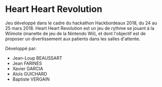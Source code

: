 # Heart Heart Revolution

Jeu développé dans le cadre du hackathon Hackbordeaux 2018, du 24 au 25 mars 2018.
Heart Heart Revolution est un jeu de rythme se jouant à la Wiimote (manette de jeu de la Nintendo Wii), et dont l'objectif est de proposer un divertissement aux patients dans les salles d'attente.

Développé par:

- Jean-Loup BEAUSSART
- Jean FARINES
- Xavier GARCIA
- Aloïs GUICHARD
- Baptiste VERGAIN